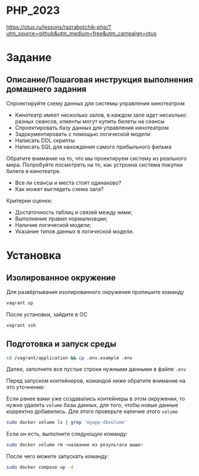 # PHP_2023

https://otus.ru/lessons/razrabotchik-php/?utm_source=github&utm_medium=free&utm_campaign=otus

# Задание

## Описание/Пошаговая инструкция выполнения домашнего задания

Спроектируйте схему данных для системы управления кинотеатром

* Кинотеатр имеет несколько залов, в каждом зале идет несколько разных сеансов, клиенты могут купить билеты на сеансы
* Спроектировать базу данных для управления кинотеатром
* Задокументировать с помощью логической модели
* Написать DDL скрипты
* Написать SQL для нахождения самого прибыльного фильма

Обратите внимание на то, что мы проектируем систему из реального мира. Попробуйте посмотреть на то, как устроена система покупки билета в кинотеатре.

* Все ли сеансы и места стоят одинаково?
* Как может выглядеть схема зала?

Критерии оценки:

* Достаточность таблиц и связей между ними;
* Выполнение правил нормализации;
* Наличие логической модели;
* Указание типов данных в логической модели.

# Установка

## Изолированное окружение

Для развёртывания изолированного окружения пропишите команду
```bash
vagrant up
```

После установки, зайдите в ОС
```bash
vagrant ssh
```

## Подготовка и запуск среды
```bash
cd /vagrant/application && cp .env.example .env
```

Далее, заполните все пустые строки нужными данными в файле `.env`

Перед запуском контейнеров, командой ниже обратите внимание на это уточнение:

Если ранее вами уже создавались контейнеры в этом окружении, то нужно удалить `volume` базы данных, для того, чтобы новые данные корректно добавились. Для этого проверьте наличие этого `volume`

```bash
sudo docker volume ls | grep 'myapp-dbvolume'
```

Если он есть, выполните следующую команду:

```bash
sudo docker volume rm <название из результата выше>
```

После чего можете запускать команду:

```bash
sudo docker compose up -d
```

